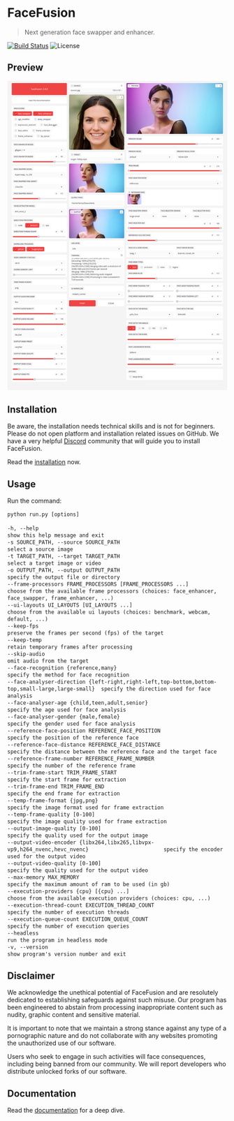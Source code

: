 FaceFusion
==========

> Next generation face swapper and enhancer.

[![Build Status](https://img.shields.io/github/actions/workflow/status/facefusion/facefusion/ci.yml.svg?branch=master)](https://github.com/facefusion/facefusion/actions?query=workflow:ci)
![License](https://img.shields.io/badge/license-MIT-green)


Preview
-------

![Preview](https://raw.githubusercontent.com/facefusion/facefusion/master/.github/preview.png?sanitize=true)


Installation
------------

Be aware, the installation needs technical skills and is not for beginners. Please do not open platform and installation related issues on GitHub. We have a very helpful [Discord](https://join.facefusion.io) community that will guide you to install FaceFusion.

Read the [installation](https://docs.facefusion.io/installation) now.


Usage
-----

Run the command:

```
python run.py [options]

-h, --help                                                                                       show this help message and exit
-s SOURCE_PATH, --source SOURCE_PATH                                                             select a source image
-t TARGET_PATH, --target TARGET_PATH                                                             select a target image or video
-o OUTPUT_PATH, --output OUTPUT_PATH                                                             specify the output file or directory
--frame-processors FRAME_PROCESSORS [FRAME_PROCESSORS ...]                                       choose from the available frame processors (choices: face_enhancer, face_swapper, frame_enhancer, ...)
--ui-layouts UI_LAYOUTS [UI_LAYOUTS ...]                                                         choose from the available ui layouts (choices: benchmark, webcam, default, ...)
--keep-fps                                                                                       preserve the frames per second (fps) of the target
--keep-temp                                                                                      retain temporary frames after processing
--skip-audio                                                                                     omit audio from the target
--face-recognition {reference,many}                                                              specify the method for face recognition
--face-analyser-direction {left-right,right-left,top-bottom,bottom-top,small-large,large-small}  specify the direction used for face analysis
--face-analyser-age {child,teen,adult,senior}                                                    specify the age used for face analysis
--face-analyser-gender {male,female}                                                             specify the gender used for face analysis
--reference-face-position REFERENCE_FACE_POSITION                                                specify the position of the reference face
--reference-face-distance REFERENCE_FACE_DISTANCE                                                specify the distance between the reference face and the target face
--reference-frame-number REFERENCE_FRAME_NUMBER                                                  specify the number of the reference frame
--trim-frame-start TRIM_FRAME_START                                                              specify the start frame for extraction
--trim-frame-end TRIM_FRAME_END                                                                  specify the end frame for extraction
--temp-frame-format {jpg,png}                                                                    specify the image format used for frame extraction
--temp-frame-quality [0-100]                                                                     specify the image quality used for frame extraction
--output-image-quality [0-100]                                                                   specify the quality used for the output image
--output-video-encoder {libx264,libx265,libvpx-vp9,h264_nvenc,hevc_nvenc}                        specify the encoder used for the output video
--output-video-quality [0-100]                                                                   specify the quality used for the output video
--max-memory MAX_MEMORY                                                                          specify the maximum amount of ram to be used (in gb)
--execution-providers {cpu} [{cpu} ...]                                                          choose from the available execution providers (choices: cpu, ...)
--execution-thread-count EXECUTION_THREAD_COUNT                                                  specify the number of execution threads
--execution-queue-count EXECUTION_QUEUE_COUNT                                                    specify the number of execution queries
--headless                                                                                       run the program in headless mode
-v, --version                                                                                    show program's version number and exit
```


Disclaimer
----------

We acknowledge the unethical potential of FaceFusion and are resolutely dedicated to establishing safeguards against such misuse. Our program has been engineered to abstain from processing inappropriate content such as nudity, graphic content and sensitive material.

It is important to note that we maintain a strong stance against any type of a pornographic nature and do not collaborate with any websites promoting the unauthorized use of our software.

Users who seek to engage in such activities will face consequences, including being banned from our community. We will report developers who distribute unlocked forks of our software.

Documentation
-------------

Read the [documentation](https://docs.facefusion.io) for a deep dive.
